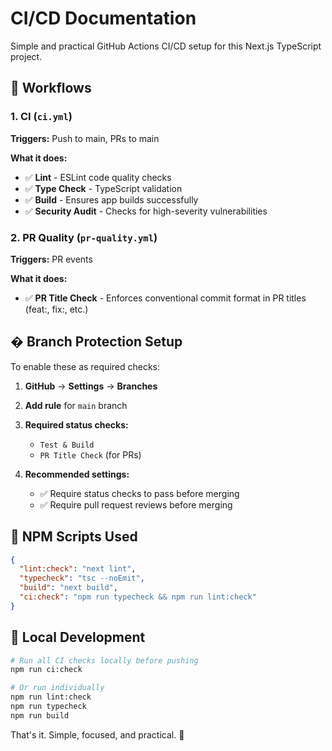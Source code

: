 # CI/CD Documentation

Simple and practical GitHub Actions CI/CD setup for this Next.js TypeScript project.

## 🚀 Workflows

### 1. CI (`ci.yml`)

**Triggers:** Push to main, PRs to main

**What it does:**

- ✅ **Lint** - ESLint code quality checks
- ✅ **Type Check** - TypeScript validation
- ✅ **Build** - Ensures app builds successfully
- ✅ **Security Audit** - Checks for high-severity vulnerabilities

### 2. PR Quality (`pr-quality.yml`)

**Triggers:** PR events

**What it does:**

- ✅ **PR Title Check** - Enforces conventional commit format in PR titles (feat:, fix:, etc.)

## � Branch Protection Setup

To enable these as required checks:

1. **GitHub** → **Settings** → **Branches**
2. **Add rule** for `main` branch
3. **Required status checks:**

   - `Test & Build`
   - `PR Title Check` (for PRs)

4. **Recommended settings:**
   - ✅ Require status checks to pass before merging
   - ✅ Require pull request reviews before merging

## 📝 NPM Scripts Used

```json
{
  "lint:check": "next lint",
  "typecheck": "tsc --noEmit",
  "build": "next build",
  "ci:check": "npm run typecheck && npm run lint:check"
}
```

## 🚨 Local Development

```bash
# Run all CI checks locally before pushing
npm run ci:check

# Or run individually
npm run lint:check
npm run typecheck
npm run build
```

That's it. Simple, focused, and practical. 🎯
